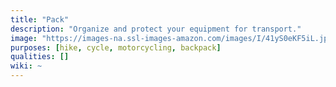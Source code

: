 ```yaml
---
title: "Pack"
description: "Organize and protect your equipment for transport."
image: "https://images-na.ssl-images-amazon.com/images/I/41yS0eKF5iL.jpg"
purposes: [hike, cycle, motorcycling, backpack]
qualities: []
wiki: ~
---
```

